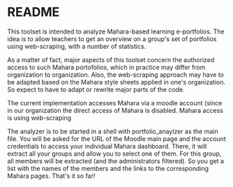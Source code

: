 README
======

This toolset is intended to analyze Mahara-based learning e-portfolios. The idea is to allow teachers to get an overview on a group's set of portfolios using web-scraping, with a number of statistics.

As a matter of fact, major aspects of this toolset concern the authorized access to such Mahara portofolios, which in practice may differ from organization to organization.
Also, the web-scraping approach may have to be adapted based on the Mahara style sheets applied in one's organization.
So expect to have to adapt or rewrite major parts of the code.

The current implementation accesses Mahara via a moodle account (since in our organization the direct access of Mahara is
disabled. Mahara access is  using web-scraping

The analyzer is to be started in a shell with portfolio_anaylzer as the main file. You will be asked for the URL of the
Moodle main page and the account credentials to access your individual Mahara dashboard. There, it will extract all your groups and allow you to select one of
them. For this group, all members will be extracted (and the administrators filtered). So you get a list with the names of the
members and the links to the corresponding Mahara pages. That's it so far!
